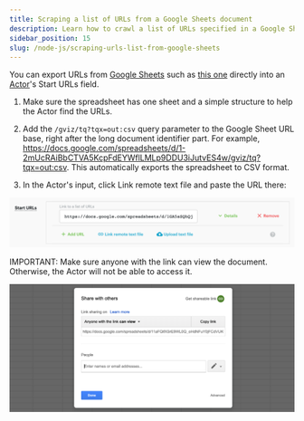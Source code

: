 ```yaml
---
title: Scraping a list of URLs from a Google Sheets document
description: Learn how to crawl a list of URLs specified in a Google Sheets document using one of the Apify web scraping Actors.
sidebar_position: 15
slug: /node-js/scraping-urls-list-from-google-sheets
---
```


You can export URLs from [Google Sheets](https://workspace.google.com/products/sheets/) such as [this one](https://docs.google.com/spreadsheets/d/1-2mUcRAiBbCTVA5KcpFdEYWflLMLp9DDU3iJutvES4w) directly into an [Actor](/platform/actors)'s Start URLs field.

1. Make sure the spreadsheet has one sheet and a simple structure to help the Actor find the URLs.

2. Add the `/gviz/tq?tqx=out:csv` query parameter to the Google Sheet URL base, right after the long document identifier part. For example, <https://docs.google.com/spreadsheets/d/1-2mUcRAiBbCTVA5KcpFdEYWflLMLp9DDU3iJutvES4w/gviz/tq?tqx=out:csv>. This automatically exports the spreadsheet to CSV format.

3. In the Actor's input, click Link remote text file and paste the URL there:

![List of URLs](./images/gsheets-url.png)

IMPORTANT: Make sure anyone with the link can view the document. Otherwise, the Actor will not be able to access it.

![Link sharing](./images/anyone-with-link.png)

